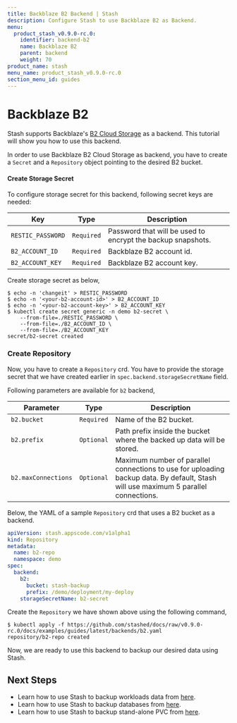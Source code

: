 ```yaml
---
title: Backblaze B2 Backend | Stash
description: Configure Stash to use Backblaze B2 as Backend.
menu:
  product_stash_v0.9.0-rc.0:
    identifier: backend-b2
    name: Backblaze B2
    parent: backend
    weight: 70
product_name: stash
menu_name: product_stash_v0.9.0-rc.0
section_menu_id: guides
---
```


# Backblaze B2

Stash supports Backblaze's [B2 Cloud Storage](https://www.backblaze.com/b2/cloud-storage.html) as a backend. This tutorial will show you how to use this backend.

In order to use Backblaze B2 Cloud Storage as backend, you have to create a `Secret` and a `Repository` object pointing to the desired B2 bucket.

#### Create Storage Secret

To configure storage secret for this backend, following secret keys are needed:

|        Key        |    Type    |                         Description                         |
| ----------------- | ---------- | ----------------------------------------------------------- |
| `RESTIC_PASSWORD` | `Required` | Password that will be used to encrypt the backup snapshots. |
| `B2_ACCOUNT_ID`   | `Required` | Backblaze B2 account id.                                    |
| `B2_ACCOUNT_KEY`  | `Required` | Backblaze B2 account key.                                   |

Create storage secret as below,

```console
$ echo -n 'changeit' > RESTIC_PASSWORD
$ echo -n '<your-b2-account-id>' > B2_ACCOUNT_ID
$ echo -n '<your-b2-account-key>' > B2_ACCOUNT_KEY
$ kubectl create secret generic -n demo b2-secret \
    --from-file=./RESTIC_PASSWORD \
    --from-file=./B2_ACCOUNT_ID \
    --from-file=./B2_ACCOUNT_KEY
secret/b2-secret created
```

### Create Repository

Now, you have to create a `Repository` crd. You have to provide the storage secret that we have created earlier in `spec.backend.storageSecretName` field.

Following parameters are available for `b2` backend,

|      Parameter      |    Type    |                                                             Description                                                             |
| ------------------- | ---------- | ----------------------------------------------------------------------------------------------------------------------------------- |
| `b2.bucket`         | `Required` | Name of the B2 bucket.                                                                                                              |
| `b2.prefix`         | `Optional` | Path prefix inside the bucket where the backed up data will be stored.                                                              |
| `b2.maxConnections` | `Optional` | Maximum number of parallel connections to use for uploading backup data. By default, Stash will use maximum 5 parallel connections. |

Below, the YAML of a sample `Repository` crd that uses a B2 bucket as a backend.

```yaml
apiVersion: stash.appscode.com/v1alpha1
kind: Repository
metadata:
  name: b2-repo
  namespace: demo
spec:
  backend:
    b2:
      bucket: stash-backup
      prefix: /demo/deployment/my-deploy
    storageSecretName: b2-secret
```

Create the `Repository` we have shown above using the following command,

```console
$ kubectl apply -f https://github.com/stashed/docs/raw/v0.9.0-rc.0/docs/examples/guides/latest/backends/b2.yaml
repository/b2-repo created
```

Now, we are ready to use this backend to backup our desired data using Stash.

## Next Steps

- Learn how to use Stash to backup workloads data from [here](/products/stash/v0.9.0-rc.0/guides/latest/workloads/overview).
- Learn how to use Stash to backup databases from [here](/products/stash/v0.9.0-rc.0/guides/latest/databases/overview).
- Learn how to use Stash to backup stand-alone PVC from [here](/products/stash/v0.9.0-rc.0/guides/latest/volumes/overview).
